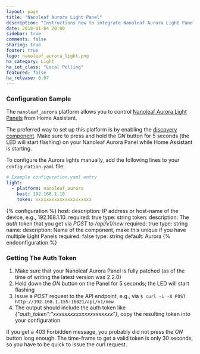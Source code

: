 ```yaml
---
layout: page
title: "Nanoleaf Aurora Light Panel"
description: "Instructions how to integrate Nanoleaf Aurora Light Panels into Home Assistant."
date: 2018-01-04 20:00
sidebar: true
comments: false
sharing: true
footer: true
logo: nanoleaf_aurora_light.png
ha_category: Light
ha_iot_class: "Local Polling"
featured: false
ha_release: 0.67
---
```


### Configuration Sample

The `nanoleaf_aurora` platform allows you to control [Nanoleaf Aurora Light Panels](https://nanoleaf.me) from Home Assistant.

The preferred way to set up this platform is by enabling the [discovery component](https://www.home-assistant.io/components/discovery/). Make sure to press and hold the *ON* button for 5 seconds (the LED will start flashing) on your Nanoleaf Aurora Panel while Home Assistant is starting.

To configure the Aurora lights manually, add the following lines to your `configuration.yaml` file:

```yaml
# Example configuration.yaml entry
light:
  - platform: nanoleaf_aurora
    host: 192.168.1.10
    token: xxxxxxxxxxxxxxxxxxxxx
```

{% configuration %}
host:
  description: IP address or host-name of the device, e.g., 192.168.1.10.
  required: true
  type: string
token:
  description: The *auth* token that you get via *POST* to */api/v1/new*
  required: true
  type: string
name:
  description: Name of the component, make this unique if you have multiple Light Panels
  required: false
  type: string
  default: Aurora
{% endconfiguration %}

### Getting The Auth Token

1. Make sure that your Nanoleaf Aurora Panel is fully patched (as of the time of writing the latest version was 2.2.0)
2. Hold down the *ON* button on the Panel for 5 seconds; the LED will start flashing
3. Issue a *POST* request to the API endpoint, e.g., via `$ curl -i -X POST http://192.168.1.155:16021/api/v1/new`
4. The output should include the auth token like *{"auth_token":"xxxxxxxxxxxxxxxxxxxxx"}*, copy the resulting token into your configuration

If you get a 403 Forbidden message, you probably did not press the *ON* button long enough. The time-frame to get a valid token is only 30 seconds, so you have to be quick to issue the curl request.
